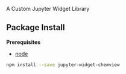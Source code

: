 A Custom Jupyter Widget Library

Package Install
---------------

**Prerequisites**
- [node](http://nodejs.org/)

```bash
npm install --save jupyter-widget-chemview
```
